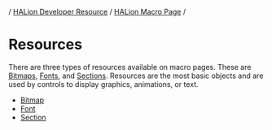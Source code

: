 / [HALion Developer Resource](../../HALion-Developer-Resource.md) / [HALion Macro Page](./HALion-Macro-Page.md) /

# Resources

There are three types of resources available on macro pages. These are [Bitmaps](./Bitmap.md), [Fonts](./Font.md), and [Sections](./Section.md). Resources are the most basic objects and are used by controls to display graphics, animations, or text.

* [Bitmap](./Bitmap.md)
* [Font](./Font.md)
* [Section](./Section.md)
